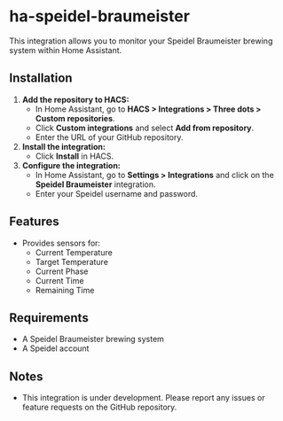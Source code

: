 # ha-speidel-braumeister

This integration allows you to monitor your Speidel Braumeister brewing system within Home Assistant.

## Installation

1. **Add the repository to HACS:**
   - In Home Assistant, go to **HACS > Integrations > Three dots > Custom repositories**.
   - Click **Custom integrations** and select **Add from repository**.
   - Enter the URL of your GitHub repository.
2. **Install the integration:**
   - Click **Install** in HACS.
3. **Configure the integration:**
   - In Home Assistant, go to **Settings > Integrations** and click on the **Speidel Braumeister** integration.
   - Enter your Speidel username and password.

## Features

- Provides sensors for:
  - Current Temperature
  - Target Temperature
  - Current Phase
  - Current Time
  - Remaining Time

## Requirements

- A Speidel Braumeister brewing system
- A Speidel account

## Notes

- This integration is under development. Please report any issues or feature requests on the GitHub repository.
